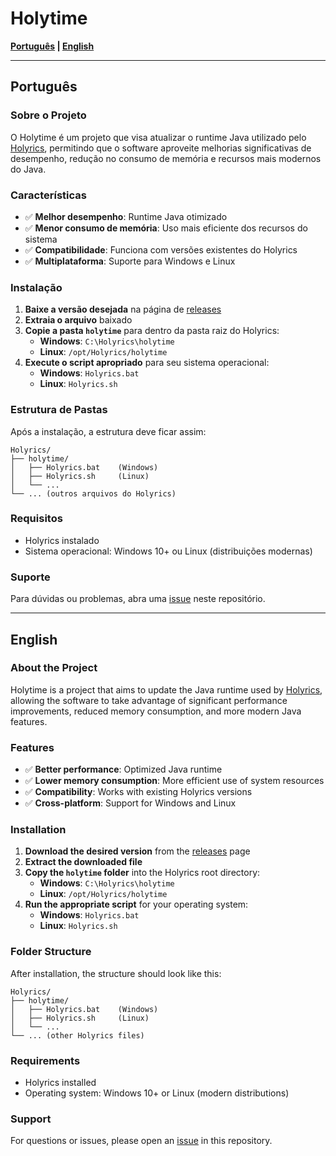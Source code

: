 # Holytime

**[Português](#português) | [English](#english)**

---

## Português

### Sobre o Projeto

O Holytime é um projeto que visa atualizar o runtime Java utilizado pelo [Holyrics](https://holyrics.com.br), permitindo que o software aproveite melhorias significativas de desempenho, redução no consumo de memória e recursos mais modernos do Java.

### Características

- ✅ **Melhor desempenho**: Runtime Java otimizado
- ✅ **Menor consumo de memória**: Uso mais eficiente dos recursos do sistema
- ✅ **Compatibilidade**: Funciona com versões existentes do Holyrics
- ✅ **Multiplataforma**: Suporte para Windows e Linux

### Instalação

1. **Baixe a versão desejada** na página de [releases](https://github.com/Thihup/holytime/releases)
2. **Extraia o arquivo** baixado
3. **Copie a pasta `holytime`** para dentro da pasta raiz do Holyrics:
   - **Windows**: `C:\Holyrics\holytime`
   - **Linux**: `/opt/Holyrics/holytime`
4. **Execute o script apropriado** para seu sistema operacional:
   - **Windows**: `Holyrics.bat`
   - **Linux**: `Holyrics.sh`

### Estrutura de Pastas

Após a instalação, a estrutura deve ficar assim:
```
Holyrics/
├── holytime/
│   ├── Holyrics.bat    (Windows)
│   ├── Holyrics.sh     (Linux)
│   └── ...
└── ... (outros arquivos do Holyrics)
```

### Requisitos

- Holyrics instalado
- Sistema operacional: Windows 10+ ou Linux (distribuições modernas)

### Suporte

Para dúvidas ou problemas, abra uma [issue](https://github.com/Thihup/holytime/issues) neste repositório.

---

## English

### About the Project

Holytime is a project that aims to update the Java runtime used by [Holyrics](https://holyrics.com.br), allowing the software to take advantage of significant performance improvements, reduced memory consumption, and more modern Java features.

### Features

- ✅ **Better performance**: Optimized Java runtime
- ✅ **Lower memory consumption**: More efficient use of system resources
- ✅ **Compatibility**: Works with existing Holyrics versions
- ✅ **Cross-platform**: Support for Windows and Linux

### Installation

1. **Download the desired version** from the [releases](https://github.com/Thihup/holytime/releases) page
2. **Extract the downloaded file**
3. **Copy the `holytime` folder** into the Holyrics root directory:
   - **Windows**: `C:\Holyrics\holytime`
   - **Linux**: `/opt/Holyrics/holytime`
4. **Run the appropriate script** for your operating system:
   - **Windows**: `Holyrics.bat`
   - **Linux**: `Holyrics.sh`

### Folder Structure

After installation, the structure should look like this:
```
Holyrics/
├── holytime/
│   ├── Holyrics.bat    (Windows)
│   ├── Holyrics.sh     (Linux)
│   └── ...
└── ... (other Holyrics files)
```

### Requirements

- Holyrics installed
- Operating system: Windows 10+ or Linux (modern distributions)

### Support

For questions or issues, please open an [issue](https://github.com/Thihup/holytime/issues) in this repository.


